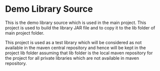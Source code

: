 # Demo Library Source

This is the demo library source which is used in the main project.  This project is used to build the library JAR file and to copy it to the lib folder of main project folder.

This project is used as a test library which will be considered as not available in the maven central repository and hence will be kept in the project lib folder assuming that lib folder is the local maven repository for the project for all private libraries which are not available in maven repository.
